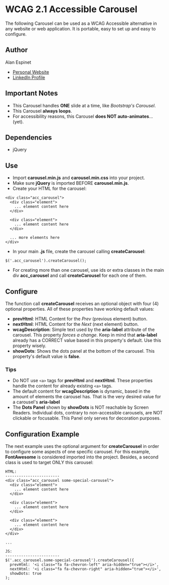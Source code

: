 # WCAG 2.1 Accessible Carousel
The following Carousel can be used as a WCAG Accessible alternative in any website or web application. It is portable, easy to set up and easy to configure.

## Author
Alan Espinet
- [Personal Website](https://alanespinet.com/)
- [LinkedIn Profile](https://www.linkedin.com/in/alan-espinet/)

## Important Notes
- This Carousel handles **ONE** slide at a time, like _Bootstrap's Carousel_.
- This Carousel **always loops**.
- For accessibility reasons, this Carousel **does NOT auto-animates**... (yet).

## Dependencies
- jQuery

## Use
- Import **carousel.min.js** and **carousel.min.css** into your project.
- Make sure **jQuery** is imported BEFORE **carousel.min.js**.
- Create your HTML for the carousel:

```
<div class="acc_carousel">
  <div class="element">
    ... element content here
  </div>

  <div class="element">
    ... element content here
  </div>

  ... more elements here
</div>
```

- In your main **.js** file, create the carousel calling **createCarousel**:

```
$('.acc_carousel').createCarousel();
```

- For creating more than one carousel, use ids or extra classes in the main div **acc_carousel** and call **createCarousel** for each one of them.

## Configure
The function call **createCarousel** receives an optional object with four (4) optional properties. All of these properties have working default values:

- **prevHtml**: HTML Content for the _Prev_ (previous element) button.
- **nextHtml**: HTML Content for the _Next_ (next element) button.
- **wcagDescription**: Simple text used by the **aria-label** attribute of the carousel. This property _forces a change_. Keep in mind that **aria-label** already has a CORRECT value based in this property's default. Use this property wisely.
- **showDots**: Shows the dots panel at the bottom of the carousel. This property's default value is **false**.

### Tips
- Do NOT use ```<a>``` tags for **prevHtml** and **nextHtml**. These properties handle the content for already existing ```<a>``` tags.
- The default content for **wcagDescription** is dynamic, based in the amount of elements the carousel has. That is the very desired value for a carousel's **aria-label**
- The **Dots Panel** shown by **showDots** is NOT reachable by Screen Readers. Individual dots, contrary to non-accessible carousels, are NOT clickable or focusable. This Panel only serves for decoration purposes.

## Configuration Example
The next example uses the optional argument for **createCarousel** in order to configure some aspects of one specific carousel. For this example, **FontAwesome** is considered imported into the project. Besides, a second class is used to target ONLY this carousel:

```
HTML:
------------------------
<div class="acc_carousel some-special-carousel">
  <div class="element">
    ... element content here
  </div>

  <div class="element">
    ... element content here
  </div>

  <div class="element">
    ... element content here
  </div>
</div>

...

JS:
------------------------
$('.acc_carousel.some-special-carousel').createCarousel({
  prevHtml: '<i class="fa fa-chevron-left" aria-hidden="true"></i>',
  nextHtml: '<i class="fa fa-chevron-right" aria-hidden="true"></i>',
  showDots: true
);
```
